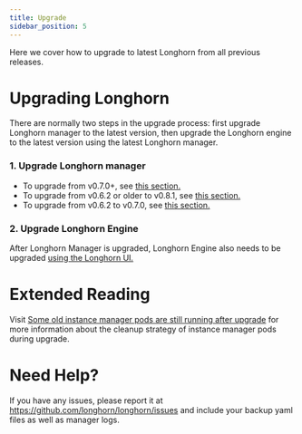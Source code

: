 ```yaml
---
title: Upgrade
sidebar_position: 5
---
```


Here we cover how to upgrade to latest Longhorn from all previous releases.

# Upgrading Longhorn

There are normally two steps in the upgrade process: first upgrade Longhorn manager to the latest version, then upgrade the Longhorn engine to the latest version using the latest Longhorn manager.

### 1. Upgrade Longhorn manager

- To upgrade from v0.7.0+, see [this section.](./longhorn-manager#upgrading-longhorn-manager-from-v070)
- To upgrade from v0.6.2 or older to v0.8.1, see [this section.](./longhorn-manager#upgrading-from-v062-or-older-version-to-v081)
- To upgrade from v0.6.2 to v0.7.0, see [this section.](./longhorn-manager#upgrading-longhorn-manager-from-v062-to-v070)


### 2. Upgrade Longhorn Engine

After Longhorn Manager is upgraded, Longhorn Engine also needs to be upgraded [using the Longhorn UI.](./upgrade-engine)

# Extended Reading
Visit [Some old instance manager pods are still running after upgrade](https://longhorn.io/kb/troubleshooting-some-old-instance-manager-pods-are-still-running-after-upgrade) for more information about the cleanup strategy of instance manager pods during upgrade.

# Need Help?

If you have any issues, please report it at
https://github.com/longhorn/longhorn/issues and include your backup yaml files
as well as manager logs.

